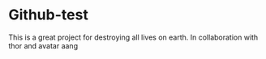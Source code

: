 # Github-test
This is a great project for destroying all lives on earth. In collaboration with thor and avatar aang
